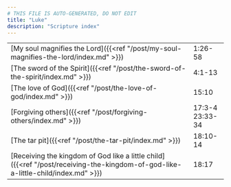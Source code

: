 ```yaml
---
# THIS FILE IS AUTO-GENERATED, DO NOT EDIT
title: "Luke"
description: "Scripture index"
---
```


| | |
| --- | --- |
| [My soul magnifies the Lord]({{<ref "/post/my-soul-magnifies-the-lord/index.md" >}}) | 1:26-58 |
| [The sword of the Spirit]({{<ref "/post/the-sword-of-the-spirit/index.md" >}}) | 4:1-13 |
| [The love of God]({{<ref "/post/the-love-of-god/index.md" >}}) | 15:10 |
| [Forgiving others]({{<ref "/post/forgiving-others/index.md" >}}) | 17:3-4 <br/> 23:33-34 |
| [The tar pit]({{<ref "/post/the-tar-pit/index.md" >}}) | 18:10-14 |
| [Receiving the kingdom of God like a little child]({{<ref "/post/receiving-the-kingdom-of-god-like-a-little-child/index.md" >}}) | 18:17 |
